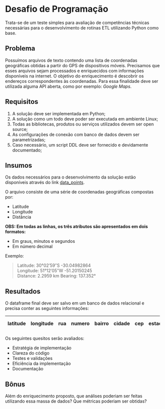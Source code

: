 # Desafio de Programação

Trata-se de um teste simples para avaliação de competências técnicas necessárias para o desenvolvimento de rotinas ETL utilizando Python como base.

## Problema

Possuímos arquivos de texto contendo uma lista de coordenadas geográficas obtidas a partir do GPS de dispositivos móveis. Precisamos que esses arquivos sejam processados e enriquecidos com informações disponíveis na internet. O objetivo do enriquecimento é descobrir os endereços correspondentes às coordenadas. Para essa finalidade deve ser utilizada alguma API aberta, como por exemplo: _Google Maps_.

## Requisitos

1. A solução deve ser implementada em Python;
2. A solução como um todo deve poder ser executada em ambiente Linux;
3. Todas as bibliotecas, produtos ou serviços utilizados devem ser open source;
4. As configurações de conexão com banco de dados devem ser parametrizadas;
5. Caso necessário, um script DDL deve ser fornecido e devidamente documentado;

## Insumos

Os dados necessários para o desenvolvimento da solução estão disponíveis através do link
[data_points](https://s3.amazonaws.com/dev.etl.python/datasets/data_points.tar.gz).

O arquivo consiste de uma série de coordenadas geográficas compostas por:

- Latitude
- Longitude
- Distância

**OBS: Em todas as linhas, os três atributos são apresentados em dois formatos:**

- Em graus, minutos e segundos
- Em número decimal

Exemplo:

> Latitude: 30°02′59″S   -30.04982864  
> Longitude: 51°12′05″W   -51.20150245  
> Distance: 2.2959 km  Bearing: 137.352°  

## Resultados

O dataframe final deve ser salvo em um banco de dados relacional e precisa conter as seguintes informações:

latitude|longitude|rua|numero|bairro|cidade|cep|estado|pais|endereço completo
--------|---------|---|------|------|------|---|------|----|-----------------

Os seguintes quesitos serão avaliados:

- Estratégia de implementação
- Clareza do código
- Testes e validações
- Eficiência da implementação
- Documentação

## Bônus

Além do enriquecimento proposto, que análises poderiam ser feitas utilizando essa massa de dados? Que métricas poderiam ser obtidas?
